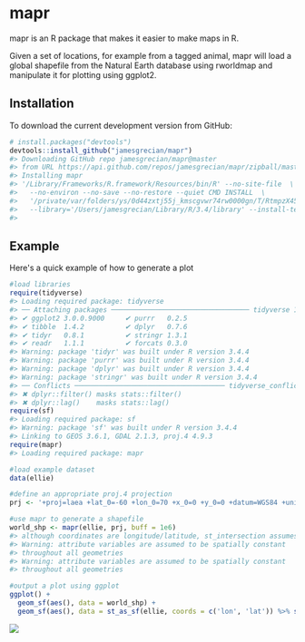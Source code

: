 <!-- README.md is generated from README.Rmd. Please edit that file -->
mapr
====

mapr is an R package that makes it easier to make maps in R.

Given a set of locations, for example from a tagged animal, mapr will load a global shapefile from the Natural Earth database using rworldmap and manipulate it for plotting using ggplot2.

Installation
------------

To download the current development version from GitHub:

``` r
# install.packages("devtools")  
devtools::install_github("jamesgrecian/mapr")
#> Downloading GitHub repo jamesgrecian/mapr@master
#> from URL https://api.github.com/repos/jamesgrecian/mapr/zipball/master
#> Installing mapr
#> '/Library/Frameworks/R.framework/Resources/bin/R' --no-site-file  \
#>   --no-environ --no-save --no-restore --quiet CMD INSTALL  \
#>   '/private/var/folders/ys/0d44zxtj55j_kmscgvwr74rw0000gn/T/RtmpzX45pm/devtools5fdd5d64f71b/jamesgrecian-mapr-ad1f027'  \
#>   --library='/Users/jamesgrecian/Library/R/3.4/library' --install-tests
#> 
```

Example
-------

Here's a quick example of how to generate a plot

``` r
#load libraries
require(tidyverse)
#> Loading required package: tidyverse
#> ── Attaching packages ────────────────────────────────── tidyverse 1.2.1 ──
#> ✔ ggplot2 3.0.0.9000     ✔ purrr   0.2.5     
#> ✔ tibble  1.4.2          ✔ dplyr   0.7.6     
#> ✔ tidyr   0.8.1          ✔ stringr 1.3.1     
#> ✔ readr   1.1.1          ✔ forcats 0.3.0
#> Warning: package 'tidyr' was built under R version 3.4.4
#> Warning: package 'purrr' was built under R version 3.4.4
#> Warning: package 'dplyr' was built under R version 3.4.4
#> Warning: package 'stringr' was built under R version 3.4.4
#> ── Conflicts ───────────────────────────────────── tidyverse_conflicts() ──
#> ✖ dplyr::filter() masks stats::filter()
#> ✖ dplyr::lag()    masks stats::lag()
require(sf)
#> Loading required package: sf
#> Warning: package 'sf' was built under R version 3.4.4
#> Linking to GEOS 3.6.1, GDAL 2.1.3, proj.4 4.9.3
require(mapr)
#> Loading required package: mapr

#load example dataset
data(ellie)

#define an appropriate proj.4 projection
prj <- '+proj=laea +lat_0=-60 +lon_0=70 +x_0=0 +y_0=0 +datum=WGS84 +units=m +no_defs'

#use mapr to generate a shapefile
world_shp <- mapr(ellie, prj, buff = 1e6)
#> although coordinates are longitude/latitude, st_intersection assumes that they are planar
#> Warning: attribute variables are assumed to be spatially constant
#> throughout all geometries
#> Warning: attribute variables are assumed to be spatially constant
#> throughout all geometries

#output a plot using ggplot
ggplot() +
  geom_sf(aes(), data = world_shp) +
  geom_sf(aes(), data = st_as_sf(ellie, coords = c('lon', 'lat')) %>% st_set_crs('+proj=longlat +ellps=WGS84 +datum=WGS84 +no_defs'))
```

![](README-example-1.png)
